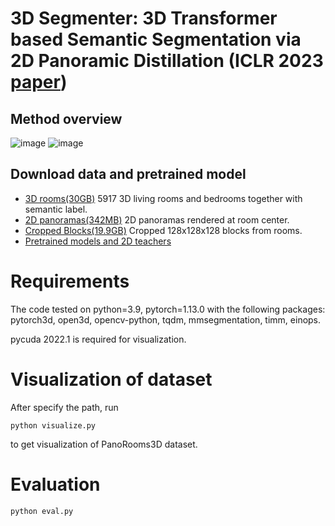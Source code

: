 # 3D Segmenter: 3D Transformer based Semantic Segmentation via 2D Panoramic Distillation (ICLR 2023 [paper](https://openreview.net/pdf?id=4dZeBJ83oxk))
## Method overview
![image](https://user-images.githubusercontent.com/41735931/235295741-82727ba1-b6a0-43e3-ad97-9fe018d57408.png)
![image](https://user-images.githubusercontent.com/41735931/235295747-297b44cd-3f9c-4e3e-8c5e-24ad466417be.png)
## Download data and pretrained model
* [3D rooms(30GB)](https://drive.google.com/file/d/1AMfeOt6V_igSoM5xq17b9xh1p9KaHKW-/view?usp=sharing) 5917 3D living rooms and bedrooms together with semantic label.
* [2D panoramas(342MB)](https://drive.google.com/file/d/1Mj36Y_tBDBzZRv20js-aBKp4QYy80nfm/view?usp=sharing) 2D panoramas rendered at room center. 
* [Cropped Blocks(19.9GB)](https://drive.google.com/file/d/1jQjg9jW1OQtnLayzdZZlpnkyOZSSRrtW/view?usp=sharing) Cropped 128x128x128 blocks from rooms.
* [Pretrained models and 2D teachers](https://drive.google.com/file/d/1Oh5NYdPn5ZBxwC0GKRyYFZgwS4EkbUhW/view?usp=sharing)
# Requirements
The code tested on python=3.9, pytorch=1.13.0 with the following packages: pytorch3d, open3d, opencv-python, tqdm, mmsegmentation, timm, einops.

pycuda 2022.1 is required for visualization.

# Visualization of dataset
After specify the path, run
```
python visualize.py
```
to get visualization of PanoRooms3D dataset.
# Evaluation
```
python eval.py
```



